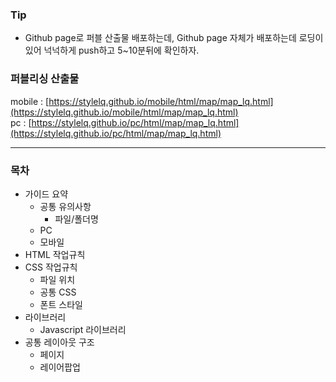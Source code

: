 ### Tip
- Github page로 퍼블 산출물 배포하는데, Github page 자체가 배포하는데 로딩이 있어 넉넉하게 push하고 5~10분뒤에 확인하자.

### 퍼블리싱 산출물
mobile : [https://stylelq.github.io/mobile/html/map/map_lq.html](https://stylelq.github.io/mobile/html/map/map_lq.html) <br>
pc : [https://stylelq.github.io/pc/html/map/map_lq.html](https://stylelq.github.io/pc/html/map/map_lq.html)

***

### 목차
- 가이드 요약
  - 공통 유의사항
    - 파일/폴더명
  - PC
  - 모바일
- HTML 작업규칙
- CSS 작업규칙
  - 파일 위치
  - 공통 CSS
  - 폰트 스타일
- 라이브러리
  - Javascript 라이브러리
- 공통 레이아웃 구조
  - 페이지
  - 레이어팝업
